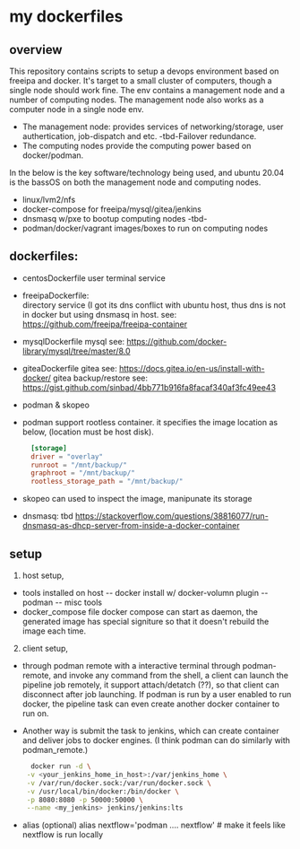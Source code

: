 # my dockerfiles

## overview
This repository contains scripts to setup a devops environment based on freeipa and docker. It's target to a small cluster of computers, though a single node should work fine. The env contains a management node and a number of computing nodes. The management node also works as a computer node in a single node env. 
- The management node:
  provides services of networking/storage, user authertication, job-dispatch and etc.  -tbd-Failover redundance. 
- The computing nodes 
  provide the computing power based on docker/podman.

In the below is the key software/technology being used, and ubuntu 20.04 is the bassOS on both the management node and computing nodes.
- linux/lvm2/nfs
- docker-compose for freeipa/mysql/gitea/jenkins
- dnsmasq w/pxe to bootup computing nodes -tbd-
- podman/docker/vagrant images/boxes to run on computing nodes

## dockerfiles: 
- centosDockerfile
  user terminal service

- freeipaDockerfile:   
  directory service (I got its dns conflict with ubuntu host, thus dns is not in docker but using dnsmasq in host.
  see: https://github.com/freeipa/freeipa-container
  
- mysqlDockerfile
  mysql see: https://github.com/docker-library/mysql/tree/master/8.0

- giteaDockerfile
  gitea see: https://docs.gitea.io/en-us/install-with-docker/
  gitea backup/restore see: https://gist.github.com/sinbad/4bb771b916fa8facaf340af3fc49ee43
  
- podman & skopeo
- podman support rootless container. it specifies the image location as below, (location must be host disk).
  ```toml
    [storage]
    driver = "overlay"
    runroot = "/mnt/backup/"
    graphroot = "/mnt/backup/"
    rootless_storage_path = "/mnt/backup/"
  ````
- skopeo can used to inspect the image, manipunate its storage
  
- dnsmasq:
  tbd https://stackoverflow.com/questions/38816077/run-dnsmasq-as-dhcp-server-from-inside-a-docker-container

## setup
1. host setup, 
  - tools installed on host
    -- docker install w/ docker-volumn plugin
    -- podman
    -- misc tools
  - docker_compose file
    docker compose can start as daemon, the generated image has special signiture so that it doesn't rebuild the image each time. 
    
2. client setup,
  - through podman remote
    with a interactive terminal through podman-remote, and invoke any command from the shell, a client can launch the pipeline job remotely, 
    it support attach/detatch (??), so that client can disconnect after job launching. 
    If podman is run by a user enabled to run docker, the pipeline task can even create another docker container to run on. 
  
  - Another way is submit the task to jenkins, which can create container and deliver jobs to docker engines. (I think podman can do similarly with podman_remote.)
      ```sh
        docker run -d \
       -v <your_jenkins_home_in_host>:/var/jenkins_home \
       -v /var/run/docker.sock:/var/run/docker.sock \
       -v /usr/local/bin/docker:/bin/docker \
       -p 8080:8080 -p 50000:50000 \
       --name <my_jenkins> jenkins/jenkins:lts
     ```
  - alias (optional)
    alias nextflow='podman .... nextflow' # make it feels like nextflow is run locally
